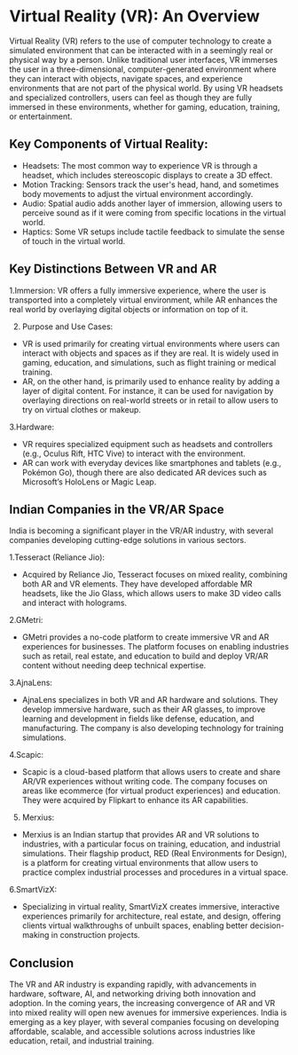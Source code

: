 # Virtual Reality (VR): An Overview

Virtual Reality (VR) refers to the use of computer technology to create a simulated environment that can be interacted with in a seemingly real or physical way by a person. Unlike traditional user interfaces, VR immerses the user in a three-dimensional, computer-generated environment where they can interact with objects, navigate spaces, and experience environments that are not part of the physical world. By using VR headsets and specialized controllers, users can feel as though they are fully immersed in these environments, whether for gaming, education, training, or entertainment.

## Key Components of Virtual Reality:

* Headsets: The most common way to experience VR is through a headset, which includes stereoscopic displays to create a 3D effect.
* Motion Tracking: Sensors track the user's head, hand, and sometimes body movements to adjust the virtual environment accordingly.
* Audio: Spatial audio adds another layer of immersion, allowing users to perceive sound as if it were coming from specific locations in the virtual world.
* Haptics: Some VR setups include tactile feedback to simulate the sense of touch in the virtual world.

## Key Distinctions Between VR and AR
1.Immersion: VR offers a fully immersive experience, where the user is transported into a completely virtual environment, while AR enhances the real world by overlaying digital objects or information on top of it.

2. Purpose and Use Cases:

* VR is used primarily for creating virtual environments where users can interact with objects and spaces as if they are real. It is widely used in gaming, education, and simulations, such as flight training or medical training.
* AR, on the other hand, is primarily used to enhance reality by adding a layer of digital content. For instance, it can be used for navigation by overlaying directions on real-world streets or in retail to allow users to try on virtual clothes or makeup.


3.Hardware:

* VR requires specialized equipment such as headsets and controllers (e.g., Oculus Rift, HTC Vive) to interact with the environment.
* AR can work with everyday devices like smartphones and tablets (e.g., Pokémon Go), though there are also dedicated AR devices such as Microsoft’s HoloLens or Magic Leap.  


## Indian Companies in the VR/AR Space
India is becoming a significant player in the VR/AR industry, with several companies developing cutting-edge solutions in various sectors.

1.Tesseract (Reliance Jio):

* Acquired by Reliance Jio, Tesseract focuses on mixed reality, combining both AR and VR elements. They have developed affordable MR headsets, like the Jio Glass, which allows users to make 3D video calls and interact with holograms.

2.GMetri:

* GMetri provides a no-code platform to create immersive VR and AR experiences for businesses. The platform focuses on enabling industries such as retail, real estate, and education to build and deploy VR/AR content without needing deep technical expertise.

3.AjnaLens:

* AjnaLens specializes in both VR and AR hardware and solutions. They develop immersive hardware, such as their AR glasses, to improve learning and development in fields like defense, education, and manufacturing. The company is also developing technology for training simulations.

4.Scapic:

* Scapic is a cloud-based platform that allows users to create and share AR/VR experiences without writing code. The company focuses on areas like ecommerce (for virtual product experiences) and education. They were acquired by Flipkart to enhance its AR capabilities.

5. Merxius:

* Merxius is an Indian startup that provides AR and VR solutions to industries, with a particular focus on training, education, and industrial simulations. Their flagship product, RED (Real Environments for Design), is a platform for creating virtual environments that allow users to practice complex industrial processes and procedures in a virtual space.

6.SmartVizX:

* Specializing in virtual reality, SmartVizX creates immersive, interactive experiences primarily for architecture, real estate, and design, offering clients virtual walkthroughs of unbuilt spaces, enabling better decision-making in construction projects.

## Conclusion
The VR and AR industry is expanding rapidly, with advancements in hardware, software, AI, and networking driving both innovation and adoption. In the coming years, the increasing convergence of AR and VR into mixed reality will open new avenues for immersive experiences. India is emerging as a key player, with several companies focusing on developing affordable, scalable, and accessible solutions across industries like education, retail, and industrial training.








